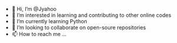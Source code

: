 - 👋 Hi, I’m @Jyahoo
- 👀 I’m interested in learning and contributing to other online codes 
- 🌱 I’m currently learning Python
- 💞️ I’m looking to collaborate on open-soure repositories
- 📫 How to reach me ...

<!---
Jyahoo/Jyahoo is a ✨ special ✨ repository because its `README.md` (this file) appears on your GitHub profile.
You can click the Preview link to take a look at your changes.
--->
